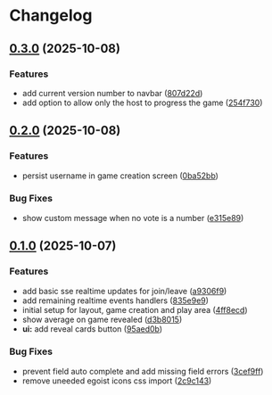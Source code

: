 # Changelog

## [0.3.0](https://github.com/ved-websites/poker-planner/compare/poker-planner-v0.2.0...poker-planner-v0.3.0) (2025-10-08)


### Features

* add current version number to navbar ([807d22d](https://github.com/ved-websites/poker-planner/commit/807d22d518f6f69cb0741e545f3127e11a2e3029))
* add option to allow only the host to progress the game ([254f730](https://github.com/ved-websites/poker-planner/commit/254f730fe08aa3cbd0af02ed25f8e49d477b4e59))

## [0.2.0](https://github.com/ved-websites/poker-planner/compare/poker-planner-v0.1.0...poker-planner-v0.2.0) (2025-10-08)


### Features

* persist username in game creation screen ([0ba52bb](https://github.com/ved-websites/poker-planner/commit/0ba52bb9e99eb714952e508e827559c46a9fd763))


### Bug Fixes

* show custom message when no vote is a number ([e315e89](https://github.com/ved-websites/poker-planner/commit/e315e891602c503434b9109122eb559372d7b7a7))

## [0.1.0](https://github.com/ved-websites/poker-planner/compare/poker-planner-v0.0.1...poker-planner-v0.1.0) (2025-10-07)


### Features

* add basic sse realtime updates for join/leave ([a9306f9](https://github.com/ved-websites/poker-planner/commit/a9306f9f1c32be712870ff6dd47eaee241feb8f1))
* add remaining realtime events handlers ([835e9e9](https://github.com/ved-websites/poker-planner/commit/835e9e9829d3876f64863f1faec4c3fd94be673d))
* initial setup for layout, game creation and play area ([4ff8ecd](https://github.com/ved-websites/poker-planner/commit/4ff8ecd12a6d396df4b38e20e25c7916462403f1))
* show average on game revealed ([d3b8015](https://github.com/ved-websites/poker-planner/commit/d3b80151eda214ce662ed44ba9b73afee0101a66))
* **ui:** add reveal cards button ([95aed0b](https://github.com/ved-websites/poker-planner/commit/95aed0bb7952598ab6890a2ca867a21c02e881ed))


### Bug Fixes

* prevent field auto complete and add missing field errors ([3cef9ff](https://github.com/ved-websites/poker-planner/commit/3cef9ff093d4479a012c96a2a528fa2073f7d799))
* remove uneeded egoist icons css import ([2c9c143](https://github.com/ved-websites/poker-planner/commit/2c9c143755b7a547441c27fc7687e4feeebeb9f4))
